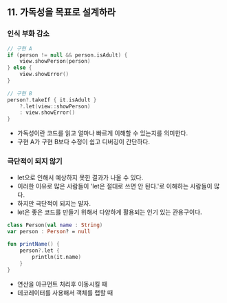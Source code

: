 ## 11. 가독성을 목표로 설계하라
### 인식 부화 감소

```kotlin
// 구현 A
if (person != null && person.isAdult) {
    view.showPerson(person)
} else {
    view.showError()
}
    
// 구현 B
person?.takeIf { it.isAdult }
    ?.let(view::showPerson)
    : view.showError()
}
```
- 가독성이란 코드를 읽고 얼마나 빠르게 이해할 수 있는지를 의미한다.
- 구현 A가 구현 B보다 수정이 쉽고 디버깅이 간단하다.

### 극단적이 되지 않기
- let으로 인해서 예상하지 못한 결과가 나올 수 있다.
- 이러한 이유로 많은 사람들이 'let은 절대로 쓰면 안 된다.'로 이해하는 사람들이 많다.
- 하지만 극단적이 되지는 말자.
- let은 좋은 코드를 만들기 위해서 다양하게 활용되는 인기 있는 관용구이다.

```kotlin
class Person(val name : String)
var person : Person? = null

fun printName() {
	person?.let {
    	println(it.name)
    }
}
```
- 연산을 아규먼트 처리후 이동시킬 때
- 데코레이터를 사용해서 객체를 랩할 때
